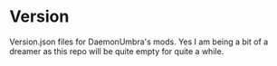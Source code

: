 # Version
Version.json files for DaemonUmbra's mods. Yes I am being a bit of a dreamer as this repo will be quite empty for quite a while.
